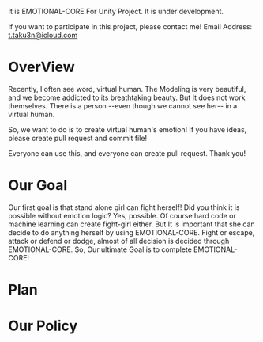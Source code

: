 It is EMOTIONAL-CORE For Unity Project.
It is under development.

If you want to participate in this project, please contact me!
Email Address: t.taku3n@icloud.com

# OverView

Recently, I often see word, virtual human. The Modeling is very beautiful, and we become addicted to its breathtaking beauty.
But It does not work themselves. There is a person --even though we cannot see her-- in a virtual human.

So, we want to do is to create virtual human's emotion!
If you have ideas, please create pull request and commit file!

Everyone can use this, and everyone can create pull request.
Thank you!

# Our Goal

Our first goal is that stand alone girl can fight herself!
Did you think it is possible without emotion logic?
Yes, possible. Of course hard code or machine learning can create fight-girl either.
But It is important that she can decide to do anything herself by using EMOTIONAL-CORE.
Fight or escape, attack or defend or dodge, almost of all decision is decided through EMOTIONAL-CORE.
So, Our ultimate Goal is to complete EMOTIONAL-CORE!

# Plan



# Our Policy


